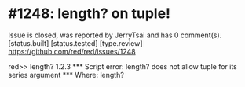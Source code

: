 
#1248: length? on tuple!
================================================================================
Issue is closed, was reported by JerryTsai and has 0 comment(s).
[status.built] [status.tested] [type.review]
<https://github.com/red/red/issues/1248>

red>> length? 1.2.3
**\* Script error: length? does not allow tuple for its series argument
**\* Where: length?



